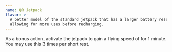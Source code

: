 ```yaml
---
name: QR Jetpack
flavor: >-
  A better model of the standard jetpack that has a larger battery reserve,
  allowing for more uses before recharging.
---
```

As a bonus action, activate the jetpack to gain a flying speed of <me-distance length="15" /> for 1 minute. You
may use this 3 times per short rest.
